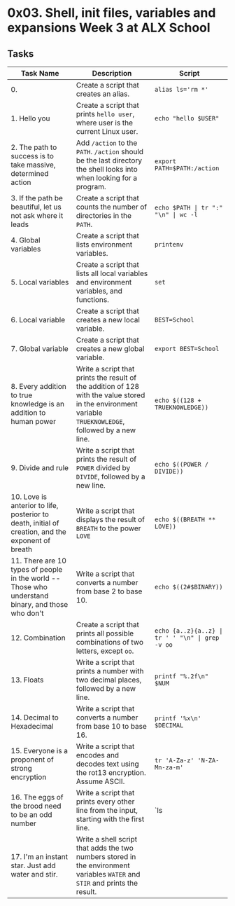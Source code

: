 # 0x03. Shell, init files, variables and expansions Week 3 at ALX School
## Tasks
| Task Name | Description | Script |
| --------- | ----------- | ------ |
| 0. <o> | Create a script that creates an alias. | `alias ls='rm *'`
| 1. Hello you | Create a script that prints `hello user`, where user is the current Linux user. | `echo "hello $USER"`
| 2. The path to success is to take massive, determined action | Add `/action` to the `PATH`. `/action` should be the last directory the shell looks into when looking for a program. | `export PATH=$PATH:/action`
| 3. If the path be beautiful, let us not ask where it leads | Create a script that counts the number of directories in the `PATH`. | `echo $PATH \| tr ":" "\n" \| wc -l`
| 4. Global variables | Create a script that lists environment variables. | `printenv`
| 5. Local variables | Create a script that lists all local variables and environment variables, and functions. | `set`
| 6. Local variable | Create a script that creates a new local variable. | `BEST=School`
| 7. Global variable | Create a script that creates a new global variable. | `export BEST=School`
| 8. Every addition to true knowledge is an addition to human power | Write a script that prints the result of the addition of 128 with the value stored in the environment variable `TRUEKNOWLEDGE`, followed by a new line. | `echo $((128 + TRUEKNOWLEDGE))`
| 9. Divide and rule | Write a script that prints the result of `POWER` divided by `DIVIDE`, followed by a new line. | `echo $((POWER / DIVIDE))`
| 10. Love is anterior to life, posterior to death, initial of creation, and the exponent of breath | Write a script that displays the result of `BREATH` to the power `LOVE` | `echo $((BREATH ** LOVE))`
| 11. There are 10 types of people in the world -- Those who understand binary, and those who don't | Write a script that converts a number from base 2 to base 10. | `echo $((2#$BINARY))`
| 12. Combination | Create a script that prints all possible combinations of two letters, except `oo`. | `echo {a..z}{a..z} \| tr ' ' "\n" \| grep -v oo`
| 13. Floats | Write a script that prints a number with two decimal places, followed by a new line. | `printf "%.2f\n" $NUM`
| 14. Decimal to Hexadecimal | Write a script that converts a number from base 10 to base 16. | `printf '%x\n' $DECIMAL`
| 15. Everyone is a proponent of strong encryption | Write a script that encodes and decodes text using the rot13 encryption. Assume ASCII. | `tr 'A-Za-z' 'N-ZA-Mn-za-m'`
| 16. The eggs of the brood need to be an odd number | Write a script that prints every other line from the input, starting with the first line. | `ls | grep -n . | grep [13579]: | cut -d ":" -f 2-`
| 17. I'm an instant star. Just add water and stir. | Write a shell script that adds the two numbers stored in the environment variables `WATER` and `STIR` and prints the result. | ` `
